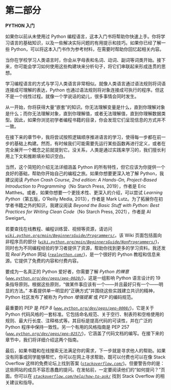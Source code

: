 # **第二部分**

**PYTHON 入门**

如果你以前从未使用过 Python 编程语言，这本入门书将帮助你快速上手。你将学习语言的基础知识，以及一些解决实际问题的有用提示和技巧。如果你已经了解一些 Python，可以将这本入门书作为参考材料，在需要时帮助你回忆起相关内容。

当你在学校学习人类语言时，你会从字母表和名词、动词、副词等词类开始。接下来，你可能会学习如何使用这些构建块来分析句子，将它们串联起来形成连贯的思想。

学习编程语言的方式与学习人类语言非常相似。就像人类语言通过语法规则将词语连接成可理解的表达，Python 也通过语法规则将对象连接成可执行的程序。但这不是一个线性过程。就像一个学说话的幼儿，很多事情会同时发生。

从一开始，你将获得大量“嵌套”的知识。你无法理解变量是什么，直到你理解对象是什么；而你无法理解对象，直到你理解值，或者无法理解值，直到你理解数据类型。因此，如果你浏览初学者编程书籍的目录，你会发现它们呈现信息的方式并不一致。

在接下来的章节中，我将尝试按照逻辑顺序推进语言的学习，使得每一步都在前一步的基础上构建。然而，有时候我们可能需要先运行某些函数再进行定义，或者在完全展开一个概念之前就提到它。没关系，人类是通过实践来学习的，我们擅长利用上下文和推断填补知识空白。

当然，这个简短的介绍无法详细涵盖 Python 的所有特性，但它应该为你提供一个良好的基础，帮助你开始自己的编程之旅。如果你想要更深入地了解 Python，我建议阅读 *Python Crash Course, 2nd edition: A Hands-On, Project-Based Introduction to Programming*（No Starch Press, 2019），作者是 Eric Matthes。或者，如果你想要一个更技术性、更深入的介绍，可以尝试 *Learning Python*（第五版，O’Reilly Media, 2013），作者是 Mark Lutz。为了拓展你在初学者书籍之外的知识，我建议阅读 *Beyond the Basic Stuff with Python: Best Practices for Writing Clean Code*（No Starch Press, 2021），作者是 Al Sweigart。

若要查找在线教程、编程训练营、视频等资源，请访问 *[`wiki.python.org/moin/BeginnersGuide/Programmers/`](https://wiki.python.org/moin/BeginnersGuide/Programmers/)*。该 Wiki 页面包括面向非程序员的部分 (*[`wiki.python.org/moin/BeginnersGuide/NonProgrammers/`](https://wiki.python.org/moin/BeginnersGuide/NonProgrammers/)*)，同时也为不同编程经验的学习者提供了资源，帮助你找到更多的学习资料。我还发现 *Real Python* 网站 (*[`realpython.com/`](https://realpython.com/)*)，是一个很好的 Python 教程和信息来源。它提供了免费的内容和付费内容。

要成为一名真正的 Python 爱好者，你需要了解 *Python 的禅意* (*[`www.python.org/dev/peps/pep-0020/`](https://www.python.org/dev/peps/pep-0020/)*)，这是一组影响 Python 语言设计的 19 条指导原则。根据这些原则，“做某件事应该有一个——并且最好只有一个——明显的方法。” 本着提供单一明显的“正确方式”并围绕这些实践建立共识的精神，Python 社区发布了被称为 *Python 增强提案* 或 *PEP* 的编码规范。

最重要的 PEP 是 *PEP 8* (*[`www.python.org/dev/peps/pep-0008/`](https://www.python.org/dev/peps/pep-0008/)*)，它是关于 Python 代码风格的一套标准。它包括命名规范、关于空行、制表符和空格使用的规则、最大行长度、注释格式等。其目标是提高代码的可读性，并在广泛的 Python 程序中保持一致性。另一个有用的风格指南是 PEP 257 (*[`www.python.org/dev/peps/pep-0257/`](https://www.python.org/dev/peps/pep-0257/)*)，它涵盖了代码文档的编写。在接下来的章节中，我们将详细介绍这两个指南。

最后，如果书籍和在线搜索无法满足你的需求，下一步就是寻求他人的帮助。如果没有同事或同学能够帮忙，你可以在网上寻求帮助，既可以付费也可以在像 Stack Overflow 这样的免费论坛上找到答案 (*[`stackoverflow.com/`](https://stackoverflow.com/)*)。但要警告你的是：这些网站的成员不容忍愚蠢的提问。在发帖前，一定要阅读他们的“如何提问？”页面。你可以在 *[`stackoverflow.com/help/how-to-ask/`](http://stackoverflow.com/help/how-to-ask/)* 找到 Stack Overflow 的相关建议和指导。
